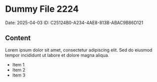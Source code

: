 # Dummy File 2224

Date: 2025-04-03
ID: C25124B0-A234-4AE8-813B-ABAC9B86D121

## Content

Lorem ipsum dolor sit amet, consectetur adipiscing elit.
Sed do eiusmod tempor incididunt ut labore et dolore magna aliqua.

* Item 1
* Item 2
* Item 3

